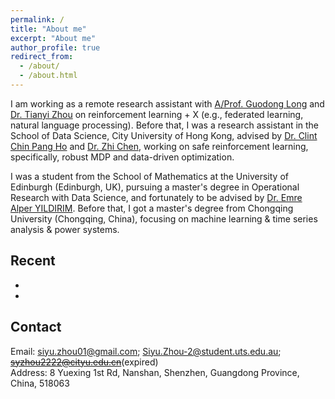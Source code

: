 ```yaml
---
permalink: /
title: "About me"
excerpt: "About me"
author_profile: true
redirect_from: 
  - /about/
  - /about.html
---
```


I am working as a remote research assistant with [A/Prof. Guodong Long](https://guodonglong.github.io/) and [Dr. Tianyi Zhou](https://tianyizhou.github.io/) on reinforcement learning + X (e.g., federated learning, natural language processing). Before that, I was a research assistant in the School of Data Science, City University of Hong Kong, advised by [Dr. Clint Chin Pang Ho](https://guodonglong.github.io/) and [Dr. Zhi Chen](https://sites.google.com/view/z-chen/home), working on safe reinforcement learning, specifically, robust MDP and data-driven optimization. 

I was a student from the School of Mathematics at the University of Edinburgh (Edinburgh, UK), pursuing a master's degree in Operational Research with Data Science, and fortunately to be advised by [Dr. Emre Alper YILDIRIM](https://www.maths.ed.ac.uk/~yildirim/index.html). Before that, I got a master's degree from Chongqing University (Chongqing, China), focusing on machine learning & time series analysis & power systems.

<!---
*Research interests*: Machine Learning, Reinforcement Learning, Deep Learning, Federated Learning, Data Mining, Robust Optimization, Convex and Nonconvex Optimization, Time Series Analysis and Power Systems.
-->


## Recent
*
*

## Contact
Email: [siyu.zhou01@gmail.com](mailto:siyu.zhou01@gmail.com); [Siyu.Zhou-2@student.uts.edu.au](mailto:Siyu.Zhou-2@student.uts.edu.au); ~~syzhou2222@cityu.edu.cn~~(expired) <br>
Address: 8 Yuexing 1st Rd, Nanshan, Shenzhen, Guangdong Province, China, 518063


<!---
Getting started
======
1. Register a GitHub account if you don't have one and confirm your e-mail (required!)
1. Fork [this repository](https://github.com/academicpages/academicpages.github.io) by clicking the "fork" button in the top right. 
1. Go to the repository's settings (rightmost item in the tabs that start with "Code", should be below "Unwatch"). Rename the repository "[your GitHub username].github.io", which will also be your website's URL.

**Markdown generator**

I have also created [a set of Jupyter notebooks](https://github.com/academicpages/academicpages.github.io/tree/master/markdown_generator
) that converts a CSV containing structured data about talks or presentations into individual markdown files that will be properly formatted for the academicpages template. 

How to edit your site's GitHub repository
------
Many people use a git client to create files on their local computer and then push them to GitHub's servers. If you are not familiar with git, you can directly edit these configuration and markdown files directly in the github.com interface. Navigate to a file (like [this one]

Example: editing a markdown file for a talk
![Editing a markdown file for a talk](/images/editing-talk.png)
-->
